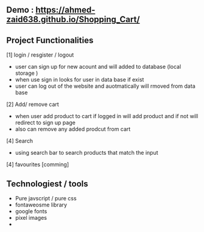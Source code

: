 
## Demo :  https://ahmed-zaid638.github.io/Shopping_Cart/

## Project Functionalities 

[1] login / resgister / logout
- user can sign up for new acount and will added to database (local storage )
- when use sign in looks for user in data base if exist 
- user can log out of the website and auotmatically will rmoved from data base 

[2] Add/ remove cart
- when user add product to cart if logged in will add product and if not will redirect to sign up page 
- also can remove any added prodcut from cart

[4] Search 
- using search bar to search products that match the input 

[4] favourites  [comming]


## Technologiest / tools
- Pure javscript / pure css
- fontaweosme library 
- google fonts
- pixel images 
- 












